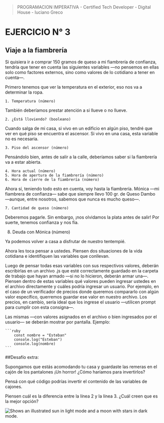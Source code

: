 
> PROGRAMACION IMPERATIVA - Certified Tech Developer - Digital House - luciano Greco

**EJERCICIO N° 3**
=================

## Viaje a la fiambrería
Si quisiera ir a comprar 150 gramos de queso a mi fiambrería de confianza, tendría que tener en cuenta las siguientes variables —no pensemos en ellas solo como factores externos, sino como valores de lo cotidiano a tener en cuenta—.

Primero tenemos que ver la temperatura en el exterior, eso nos va a determinar la ropa.

    1. Temperatura (número)

También deberíamos prestar atención a si llueve o no llueve.

    2. ¿Está lloviendo? (booleano)

Cuando salga de mi casa, si vivo en un edificio en algún piso, tendré que ver en qué piso se encuentra el ascensor. Si vivo en una casa, esta variable no es necesaria.

    3. Piso del ascensor (número)

Pensándolo bien, antes de salir a la calle, deberíamos saber si la fiambrería va a estar abierta.

    4. Hora actual (número)
    5. Hora de apertura de la fiambrería (número)
    6. Hora de cierre de la fiambrería (número)

Ahora sí, teniendo todo esto en cuenta, voy hasta la fiambrería. Mónica —mi fiambrera de confianza— sabe que siempre llevo 100 gr. de Queso Dambo —aunque, entre nosotros, sabemos que nunca es mucho queso—.

    7. Cantidad de queso (número)

Deberemos pagarle. Sin embargo, ¡nos olvidamos la plata antes de salir! Por suerte, tenemos confianza y nos fía.

8. Deuda con Mónica (número)

Ya podemos volver a casa a disfrutar de nuestro tentempié. 

Ahora les toca pensar a ustedes. 
Piensen dos situaciones de la vida cotidiana e identifiquen las variables que conllevan.

Luego de pensar todas esas variables con sus respectivos valores, deberán escribirlas en un archivo .js que esté correctamente guardado en la carpeta de trabajo que hayan armado —si no lo hicieron, deberán armar una—. Piensen dentro de estas variables qué valores pueden ingresar ustedes en el archivo directamente y cuáles podría ingresar un usuario. Por ejemplo, en el caso de un verificador de precios donde queremos compararlo con algún valor específico, querremos guardar ese valor en nuestro archivo. Los precios, en cambio, sería ideal que los ingrese el usuario —utilicen prompt para cumplir con esta consigna—.

Las mismas —con valores asignados en el archivo o bien ingresados por el usuario— se deberán mostrar por pantalla. Ejemplo:

    ```ruby
        const nombre = "Esteban"
        console.log("Esteban")
        console.log(nombre)
    ```

##Desafío extra:

Supongamos que estás acomodando tu casa y guardaste las remeras en el cajón de los pantalones ¡Un horror! ¿Cómo haríamos para invertirlos?

Pensá con qué código podrías invertir el contenido de las variables de cajones.

Piensen cuál es la diferencia entre la línea 2 y la línea 3. ¿Cuál creen que es la mejor opción?

<picture>
  <source media="(prefers-color-scheme: dark)" srcset="https://user-images.githubusercontent.com/25423296/163456776-7f95b81a-f1ed-45f7-b7ab-8fa810d529fa.png">
  <source media="(prefers-color-scheme: light)" srcset="https://user-images.githubusercontent.com/25423296/163456779-a8556205-d0a5-45e2-ac17-42d089e3c3f8.png">
  <img alt="Shows an illustrated sun in light mode and a moon with stars in dark mode." src="https://user-images.githubusercontent.com/25423296/163456779-a8556205-d0a5-45e2-ac17-42d089e3c3f8.png">
</picture>
